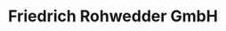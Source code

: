 ---
title: "Friedrich Rohwedder GmbH"
url: /brandenburg-an-der-havel/friedrich-rohwedder-gmbh/
shop: Mieten
---